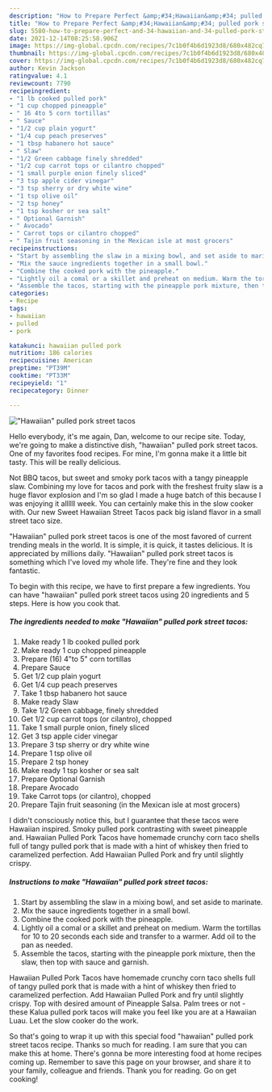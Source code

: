 ```yaml
---
description: "How to Prepare Perfect &amp;#34;Hawaiian&amp;#34; pulled pork street tacos"
title: "How to Prepare Perfect &amp;#34;Hawaiian&amp;#34; pulled pork street tacos"
slug: 5580-how-to-prepare-perfect-and-34-hawaiian-and-34-pulled-pork-street-tacos
date: 2021-12-14T08:25:58.906Z
image: https://img-global.cpcdn.com/recipes/7c1b0f4b6d1923d8/680x482cq70/hawaiian-pulled-pork-street-tacos-recipe-main-photo.jpg
thumbnail: https://img-global.cpcdn.com/recipes/7c1b0f4b6d1923d8/680x482cq70/hawaiian-pulled-pork-street-tacos-recipe-main-photo.jpg
cover: https://img-global.cpcdn.com/recipes/7c1b0f4b6d1923d8/680x482cq70/hawaiian-pulled-pork-street-tacos-recipe-main-photo.jpg
author: Kevin Jackson
ratingvalue: 4.1
reviewcount: 7790
recipeingredient:
- "1 lb cooked pulled pork"
- "1 cup chopped pineapple"
- " 16 4to 5 corn tortillas"
- " Sauce"
- "1/2 cup plain yogurt"
- "1/4 cup peach preserves"
- "1 tbsp habanero hot sauce"
- " Slaw"
- "1/2 Green cabbage finely shredded"
- "1/2 cup carrot tops or cilantro chopped"
- "1 small purple onion finely sliced"
- "3 tsp apple cider vinegar"
- "3 tsp sherry or dry white wine"
- "1 tsp olive oil"
- "2 tsp honey"
- "1 tsp kosher or sea salt"
- " Optional Garnish"
- " Avocado"
- " Carrot tops or cilantro chopped"
- " Tajin fruit seasoning in the Mexican isle at most grocers"
recipeinstructions:
- "Start by assembling the slaw in a mixing bowl, and set aside to marinate."
- "Mix the sauce ingredients together in a small bowl."
- "Combine the cooked pork with the pineapple."
- "Lightly oil a comal or a skillet and preheat on medium. Warm the tortillas for 10 to 20 seconds each side and transfer to a warmer. Add oil to the pan as needed."
- "Assemble the tacos, starting with the pineapple pork mixture, then the slaw, then top with sauce and garnish."
categories:
- Recipe
tags:
- hawaiian
- pulled
- pork

katakunci: hawaiian pulled pork 
nutrition: 186 calories
recipecuisine: American
preptime: "PT39M"
cooktime: "PT33M"
recipeyield: "1"
recipecategory: Dinner

---
```



![&#34;Hawaiian&#34; pulled pork street tacos](https://img-global.cpcdn.com/recipes/7c1b0f4b6d1923d8/680x482cq70/hawaiian-pulled-pork-street-tacos-recipe-main-photo.jpg)

Hello everybody, it's me again, Dan, welcome to our recipe site. Today, we're going to make a distinctive dish, &#34;hawaiian&#34; pulled pork street tacos. One of my favorites food recipes. For mine, I'm gonna make it a little bit tasty. This will be really delicious.

Not BBQ tacos, but sweet and smoky pork tacos with a tangy pineapple slaw. Combining my love for tacos and pork with the freshest fruity slaw is a huge flavor explosion and I&#39;m so glad I made a huge batch of this because I was enjoying it allllll week. You can certainly make this in the slow cooker with. Our new Sweet Hawaiian Street Tacos pack big island flavor in a small street taco size.

&#34;Hawaiian&#34; pulled pork street tacos is one of the most favored of current trending meals in the world. It is simple, it is quick, it tastes delicious. It is appreciated by millions daily. &#34;Hawaiian&#34; pulled pork street tacos is something which I've loved my whole life. They're fine and they look fantastic.


To begin with this recipe, we have to first prepare a few ingredients. You can have &#34;hawaiian&#34; pulled pork street tacos using 20 ingredients and 5 steps. Here is how you cook that.

<!--inarticleads1-->

##### The ingredients needed to make &#34;Hawaiian&#34; pulled pork street tacos:

1. Make ready 1 lb cooked pulled pork
1. Make ready 1 cup chopped pineapple
1. Prepare  (16) 4&#34;to 5&#34; corn tortillas
1. Prepare  Sauce
1. Get 1/2 cup plain yogurt
1. Get 1/4 cup peach preserves
1. Take 1 tbsp habanero hot sauce
1. Make ready  Slaw
1. Take 1/2 Green cabbage, finely shredded
1. Get 1/2 cup carrot tops (or cilantro), chopped
1. Take 1 small purple onion, finely sliced
1. Get 3 tsp apple cider vinegar
1. Prepare 3 tsp sherry or dry white wine
1. Prepare 1 tsp olive oil
1. Prepare 2 tsp honey
1. Make ready 1 tsp kosher or sea salt
1. Prepare  Optional Garnish
1. Prepare  Avocado
1. Take  Carrot tops (or cilantro), chopped
1. Prepare  Tajin fruit seasoning (in the Mexican isle at most grocers)


I didn&#39;t consciously notice this, but I guarantee that these tacos were Hawaiian inspired. Smoky pulled pork contrasting with sweet pineapple and. Hawaiian Pulled Pork Tacos have homemade crunchy corn taco shells full of tangy pulled pork that is made with a hint of whiskey then fried to caramelized perfection. Add Hawaiian Pulled Pork and fry until slightly crispy. 

<!--inarticleads2-->

##### Instructions to make &#34;Hawaiian&#34; pulled pork street tacos:

1. Start by assembling the slaw in a mixing bowl, and set aside to marinate.
1. Mix the sauce ingredients together in a small bowl.
1. Combine the cooked pork with the pineapple.
1. Lightly oil a comal or a skillet and preheat on medium. Warm the tortillas for 10 to 20 seconds each side and transfer to a warmer. Add oil to the pan as needed.
1. Assemble the tacos, starting with the pineapple pork mixture, then the slaw, then top with sauce and garnish.


Hawaiian Pulled Pork Tacos have homemade crunchy corn taco shells full of tangy pulled pork that is made with a hint of whiskey then fried to caramelized perfection. Add Hawaiian Pulled Pork and fry until slightly crispy. Top with desired amount of Pineapple Salsa. Palm trees or not - these Kalua pulled pork tacos will make you feel like you are at a Hawaiian Luau. Let the slow cooker do the work. 

So that's going to wrap it up with this special food &#34;hawaiian&#34; pulled pork street tacos recipe. Thanks so much for reading. I am sure that you can make this at home. There's gonna be more interesting food at home recipes coming up. Remember to save this page on your browser, and share it to your family, colleague and friends. Thank you for reading. Go on get cooking!
